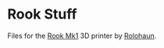 Rook Stuff
==========

Files for the [Rook Mk1](https://github.com/rolohaun/Rook) 3D printer by [Rolohaun](https://github.com/rolohaun).
